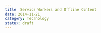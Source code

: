 ```yaml
---
title: Service Workers and Offline Content
date: 2014-11-21
category: Technology
status: draft
---
```


